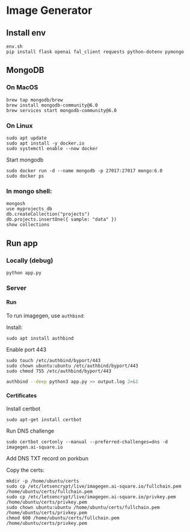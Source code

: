 # Image Generator

## Install env
```
env.sh
pip install flask openai fal_client requests python-dotenv pymongo
```

## MongoDB

### On MacOS
```
brew tap mongodb/brew
brew install mongodb-community@6.0
brew services start mongodb-community@6.0
```

### On Linux
```
sudo apt update
sudo apt install -y docker.io
sudo systemctl enable --now docker
```

Start mongodb
```
sudo docker run -d --name mongodb -p 27017:27017 mongo:6.0
sudo docker ps
```

### In mongo shell:
```
mongosh
use myprojects_db
db.createCollection("projects")
db.projects.insertOne({ sample: "data" })
show collections
```

## Run app

### Locally (debug)
```
python app.py
```

### Server

#### Run

To run imagegen, use `authbind`:

Install:
```
sudo apt install authbind
```

Enable port 443
```
sudo touch /etc/authbind/byport/443
sudo chown ubuntu:ubuntu /etc/authbind/byport/443
sudo chmod 755 /etc/authbind/byport/443
```

```bash
authbind --deep python3 app.py >> output.log 2>&1
```

#### Certificates

Install certbot
```
sudo apt-get install certbot
```

Run DNS challenge
```
sudo certbot certonly --manual --preferred-challenges=dns -d imagegen.ai-square.io
```

Add DNS TXT record on porkbun

Copy the certs:
```
mkdir -p /home/ubuntu/certs
sudo cp /etc/letsencrypt/live/imagegen.ai-square.io/fullchain.pem /home/ubuntu/certs/fullchain.pem
sudo cp /etc/letsencrypt/live/imagegen.ai-square.io/privkey.pem /home/ubuntu/certs/privkey.pem
sudo chown ubuntu:ubuntu /home/ubuntu/certs/fullchain.pem /home/ubuntu/certs/privkey.pem
chmod 600 /home/ubuntu/certs/fullchain.pem /home/ubuntu/certs/privkey.pem
 ```
